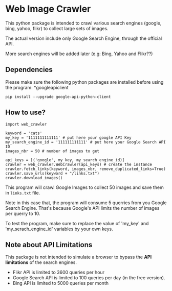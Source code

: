 # Web Image Crawler

This python package is intended to crawl various search engines (google, bing, yahoo, flikr) to collect large sets of images.

The actual version include only Google Search Engine, through the official API.

More search engines will be added later (e.g: Bing, Yahoo and Flikr??)

## Dependencies
Please make sure the following python packages are installed before using the program:
*googleapiclient
```
pip install --upgrade google-api-python-client
```

## How to use?
```
import web_crawler

keyword = 'cats'
my_key = '1111111111111' # put here your google API Key
my_search_engine_id = '111111111111' # put here your Google Search API ID
images_nbr = 50 # number of images to get

api_keys = [('google', my_key, my_search_engine_id)]
crawler = web_crawler.WebCrawler(api_keys) # create the instance
crawler.fetch_links(keyword, images_nbr, remove_duplicated_links=True)
crawler.save_urls(keyword + "/links.txt")
crawler.download_images()
```
This program will crawl Google Images to collect 50 images and save them in `links.txt` file.

Note in this case that, the program will consume 5 querries from you Google Search Engine. That's because Google's API limits the number of images per querry to 10.

To test the program, make sure to replace the value of 'my_key' and 'my_serach_engine_id' variables by your own keys.

## Note about API Limitations
This package is not intended to simulate a browser to bypass the **API limitations** of the search engines.
- Flikr API is limited to 3600 queries per hour
- Google Search API is limited to 100 queries per day (in the free version).
- Bing API is limited to 5000 queries per month
